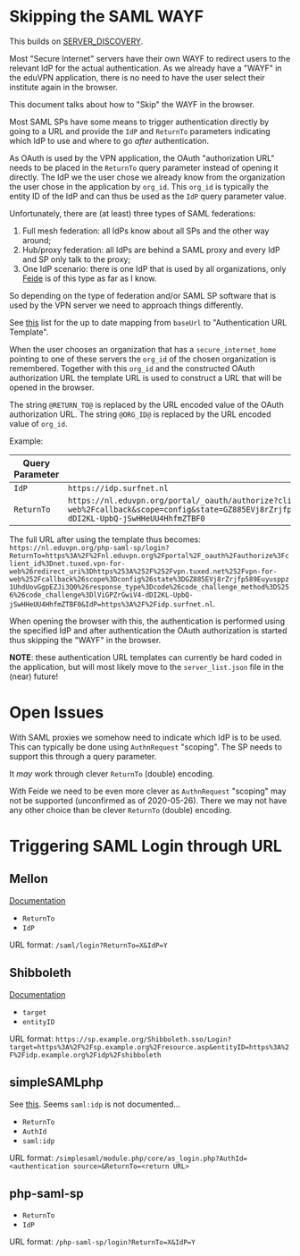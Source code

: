 # Skipping the SAML WAYF

This builds on [SERVER_DISCOVERY](SERVER_DISCOVERY.md).

Most "Secure Internet" servers have their own WAYF to redirect users to the 
relevant IdP for the actual authentication. As we already have a "WAYF" in the
eduVPN application, there is no need to have the user select their institute
again in the browser.

This document talks about how to "Skip" the WAYF in the browser.

Most SAML SPs have some means to trigger authentication directly by going to a
URL and provide the `IdP` and `ReturnTo` parameters indicating which IdP to use
and where to go _after_ authentication.

As OAuth is used by the VPN application, the OAuth "authorization URL" needs to
be placed in the `ReturnTo` query parameter instead of opening it directly. The
IdP we the user chose we already know from the organization the user chose in 
the application by `org_id`. This `org_id` is typically the entity ID of the
IdP and can thus be used as the `IdP` query parameter value.

Unfortunately, there are (at least) three types of SAML federations:

1. Full mesh federation: all IdPs know about all SPs and the other way around;
2. Hub/proxy federation: all IdPs are behind a SAML proxy and every IdP and SP
   only talk to the proxy;
3. One IdP scenario: there is one IdP that is used by all organizations, 
   only [Feide](https://www.feide.no/) is of this type as far as I know.

So depending on the type of federation and/or SAML SP software that is used by
the VPN server we need to approach things differently.

See 
[this](https://github.com/eduvpn/discovery/blob/new-disco/README.md#secure-internet) 
list for the up to date mapping from `baseUrl` to 
"Authentication URL Template".

When the user chooses an organization that has a `secure_internet_home` 
pointing to one of these servers the `org_id` of the chosen organization is 
remembered. Together with this `org_id` and the constructed OAuth 
authorization URL the template URL is used to construct a URL that will be 
opened in the browser.

The string `@RETURN_TO@` is replaced by the URL encoded value of the OAuth 
authorization URL. The string `@ORG_ID@` is replaced by the URL encoded value
of `org_id`.

Example:

| Query Parameter | Value
| --------------- | ----
| `IdP`           | `https://idp.surfnet.nl`
| `ReturnTo`      | `https://nl.eduvpn.org/portal/_oauth/authorize?client_id=net.tuxed.vpn-for-web&redirect_uri=https%3A%2F%2Fvpn.tuxed.net%2Fvpn-for-web%2Fcallback&scope=config&state=GZ885EVj8rZrjfp589Euyusppz1UhdUovGgpEZJi3Q0&response_type=code&code_challenge_method=S256&code_challenge=lViGPZrGwiV4-dDI2KL-UpbQ-jSwHHeUU4HhfmZTBF0`

The full URL after using the template thus becomes: `https://nl.eduvpn.org/php-saml-sp/login?ReturnTo=https%3A%2F%2Fnl.eduvpn.org%2Fportal%2F_oauth%2Fauthorize%3Fclient_id%3Dnet.tuxed.vpn-for-web%26redirect_uri%3Dhttps%253A%252F%252Fvpn.tuxed.net%252Fvpn-for-web%252Fcallback%26scope%3Dconfig%26state%3DGZ885EVj8rZrjfp589Euyusppz1UhdUovGgpEZJi3Q0%26response_type%3Dcode%26code_challenge_method%3DS256%26code_challenge%3DlViGPZrGwiV4-dDI2KL-UpbQ-jSwHHeUU4HhfmZTBF0&IdP=https%3A%2F%2Fidp.surfnet.nl`.

When opening the browser with this, the authentication is performed using the 
specified IdP and after authentication the OAuth authorization is started thus
skipping the "WAYF" in the browser.

**NOTE**: these authentication URL templates can currently be hard coded in
the application, but will most likely move to the `server_list.json` file in
the (near) future!

# Open Issues

With SAML proxies we somehow need to indicate which IdP is to be used. This can
typically be done using `AuthnRequest` "scoping". The SP needs to support this
through a query parameter.

It _may_ work through clever `ReturnTo` (double) encoding.

With Feide we need to be even more clever as `AuthnRequest` "scoping" may not 
be supported (unconfirmed as of 2020-05-26). There we may not have any other 
choice than be clever `ReturnTo` (double) encoding.

# Triggering SAML Login through URL

## Mellon

[Documentation](https://github.com/latchset/mod_auth_mellon#manual-login)

- `ReturnTo`
- `IdP`

URL format: `/saml/login?ReturnTo=X&IdP=Y`

## Shibboleth

[Documentation](https://wiki.shibboleth.net/confluence/display/SP3/SessionInitiator#SessionInitiator-InitiatorProtocol)

- `target`
- `entityID`

URL format: `https://sp.example.org/Shibboleth.sso/Login?target=https%3A%2F%2Fsp.example.org%2Fresource.asp&entityID=https%3A%2F%2Fidp.example.org%2Fidp%2Fshibboleth`

## simpleSAMLphp

See [this](https://github.com/simplesamlphp/simplesamlphp/blob/master/modules/core/www/as_login.php). Seems `saml:idp` is not documented...

- `ReturnTo`
- `AuthId`
- `saml:idp`

URL format: `/simplesaml/module.php/core/as_login.php?AuthId=<authentication source>&ReturnTo=<return URL>`

## php-saml-sp

- `ReturnTo`
- `IdP`

URL format: `/php-saml-sp/login?ReturnTo=X&IdP=Y`
